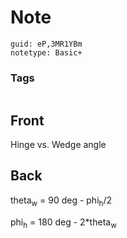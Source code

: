 # Note
```
guid: eP,3MR1YBm
notetype: Basic+
```

### Tags
```
```

## Front
Hinge vs. Wedge angle

## Back
theta<sub>w</sub> = 90 deg - phi<sub>h</sub>/2<div>phi<sub>h</sub> = 180 deg - 2*theta<sub>w</sub></div>
